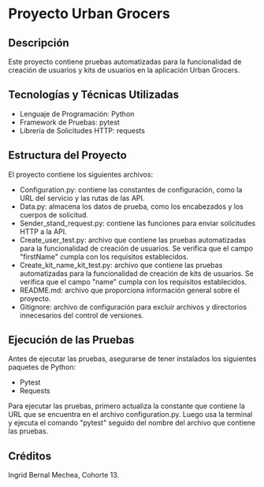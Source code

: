 # Proyecto Urban Grocers 

## Descripción

Este proyecto contiene pruebas automatizadas para la funcionalidad de creación de usuarios y kits de usuarios en la aplicación Urban Grocers.

## Tecnologías y Técnicas Utilizadas

- Lenguaje de Programación: Python
- Framework de Pruebas: pytest
- Librería de Solicitudes HTTP: requests

## Estructura del Proyecto
El proyecto contiene los siguientes archivos:

- Configuration.py: contiene las constantes de configuración, como la URL del servicio y las rutas de las API.
- Data.py: almacena los datos de prueba, como los encabezados y los cuerpos de solicitud.
- Sender_stand_request.py: contiene las funciones para enviar solicitudes HTTP a la API.
- Create_user_test.py: archivo que contiene las pruebas automatizadas para la funcionalidad de creación de usuarios. Se verifica que el campo "firstName" cumpla con los requisitos establecidos.
- Create_kit_name_kit_test.py: archivo que contiene las pruebas automatizadas para la funcionalidad de creación de kits de usuarios. Se verifica que el campo "name" cumpla con los requisitos establecidos.
- README.md: archivo que proporciona información general sobre el proyecto.
- Gitignore: archivo de configuración para excluir archivos y directorios innecesarios del control de versiones.

## Ejecución de las Pruebas
Antes de ejecutar las pruebas, asegurarse de tener instalados los siguientes paquetes de Python:

- Pytest
- Requests

Para ejecutar las pruebas, primero actualiza la constante que contiene la URL que se encuentra en el archivo configuration.py. Luego usa la terminal y ejecuta el comando "pytest" seguido del nombre del archivo que contiene las pruebas.

## Créditos

Ingrid Bernal Mechea, Cohorte 13.